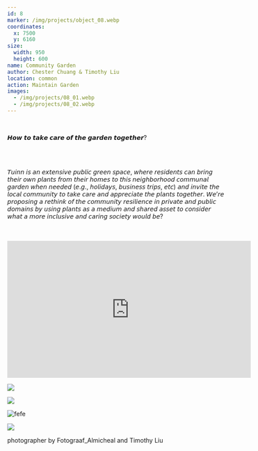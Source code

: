 ```yaml
---
id: 8
marker: /img/projects/object_08.webp
coordinates:
  x: 7500
  y: 6160
size:
  width: 950
  height: 600
name: Community Garden
author: Chester Chuang & Timothy Liu
location: common
action: Maintain Garden
images:
  - /img/projects/08_01.webp
  - /img/projects/08_02.webp
---
```


<br>

𝙃𝙤𝙬 𝙩𝙤 𝙩𝙖𝙠𝙚 𝙘𝙖𝙧𝙚 𝙤𝙛 𝙩𝙝𝙚 𝙜𝙖𝙧𝙙𝙚𝙣 𝙩𝙤𝙜𝙚𝙩𝙝𝙚𝙧?

<br>

<br>

𝘛𝘶𝘪𝘯𝘯 𝘪𝘴 𝘢𝘯 𝘦𝘹𝘵𝘦𝘯𝘴𝘪𝘷𝘦 𝘱𝘶𝘣𝘭𝘪𝘤 𝘨𝘳𝘦𝘦𝘯 𝘴𝘱𝘢𝘤𝘦, 𝘸𝘩𝘦𝘳𝘦 𝘳𝘦𝘴𝘪𝘥𝘦𝘯𝘵𝘴 𝘤𝘢𝘯 𝘣𝘳𝘪𝘯𝘨 𝘵𝘩𝘦𝘪𝘳 𝘰𝘸𝘯 𝘱𝘭𝘢𝘯𝘵𝘴 𝘧𝘳𝘰𝘮 𝘵𝘩𝘦𝘪𝘳 𝘩𝘰𝘮𝘦𝘴 𝘵𝘰 𝘵𝘩𝘪𝘴 𝘯𝘦𝘪𝘨𝘩𝘣𝘰𝘳𝘩𝘰𝘰𝘥 𝘤𝘰𝘮𝘮𝘶𝘯𝘢𝘭 𝘨𝘢𝘳𝘥𝘦𝘯 𝘸𝘩𝘦𝘯 𝘯𝘦𝘦𝘥𝘦𝘥 (𝘦.𝘨., 𝘩𝘰𝘭𝘪𝘥𝘢𝘺𝘴, 𝘣𝘶𝘴𝘪𝘯𝘦𝘴𝘴 𝘵𝘳𝘪𝘱𝘴, 𝘦𝘵𝘤) 𝘢𝘯𝘥 𝘪𝘯𝘷𝘪𝘵𝘦 𝘵𝘩𝘦 𝘭𝘰𝘤𝘢𝘭 𝘤𝘰𝘮𝘮𝘶𝘯𝘪𝘵𝘺 𝘵𝘰 𝘵𝘢𝘬𝘦 𝘤𝘢𝘳𝘦 𝘢𝘯𝘥 𝘢𝘱𝘱𝘳𝘦𝘤𝘪𝘢𝘵𝘦 𝘵𝘩𝘦 𝘱𝘭𝘢𝘯𝘵𝘴 𝘵𝘰𝘨𝘦𝘵𝘩𝘦𝘳. 𝘞𝘦’𝘳𝘦 𝘱𝘳𝘰𝘱𝘰𝘴𝘪𝘯𝘨 𝘢 𝘳𝘦𝘵𝘩𝘪𝘯𝘬 𝘰𝘧 𝘵𝘩𝘦 𝘤𝘰𝘮𝘮𝘶𝘯𝘪𝘵𝘺 𝘳𝘦𝘴𝘪𝘭𝘪𝘦𝘯𝘤𝘦 𝘪𝘯 𝘱𝘳𝘪𝘷𝘢𝘵𝘦 𝘢𝘯𝘥 𝘱𝘶𝘣𝘭𝘪𝘤 𝘥𝘰𝘮𝘢𝘪𝘯𝘴 𝘣𝘺 𝘶𝘴𝘪𝘯𝘨 𝘱𝘭𝘢𝘯𝘵𝘴 𝘢𝘴 𝘢 𝘮𝘦𝘥𝘪𝘶𝘮 𝘢𝘯𝘥 𝘴𝘩𝘢𝘳𝘦𝘥 𝘢𝘴𝘴𝘦𝘵 𝘵𝘰 𝘤𝘰𝘯𝘴𝘪𝘥𝘦𝘳 𝘸𝘩𝘢𝘵 𝘢 𝘮𝘰𝘳𝘦 𝘪𝘯𝘤𝘭𝘶𝘴𝘪𝘷𝘦 𝘢𝘯𝘥 𝘤𝘢𝘳𝘪𝘯𝘨 𝘴𝘰𝘤𝘪𝘦𝘵𝘺 𝘸𝘰𝘶𝘭𝘥 𝘣𝘦?

<br>

<br>

<iframe width="560" height="315" src="https://www.youtube.com/embed/DRI4T-adzKQ" title="YouTube video player" frameborder="0" allow="accelerometer; autoplay; clipboard-write; encrypted-media; gyroscope; picture-in-picture" allowfullscreen></iframe>

<br>

![](/img/projects/tac_ddw_2020_fotograaf_almicheal_fraay-17_small.webp)

![](/img/projects/2k2a1837.jpeg)

![](/img/projects/2k2a1677_2_photo_timothyliu_small.webp 'fefe')

![](/img/projects/tac_ddw_2020_fotograaf_almicheal_fraay-19_small.webp)

photographer by Fotograaf_Almicheal and Timothy Liu
